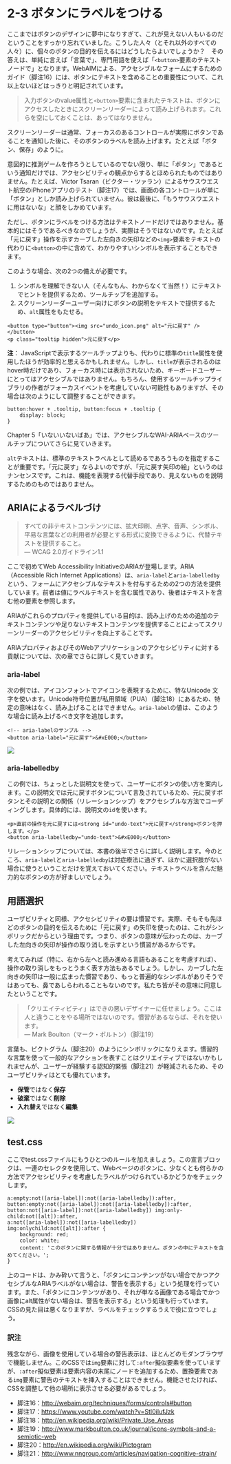 # 2-3 ボタンにラベルをつける

ここまではボタンのデザインに夢中になりすぎて、これが見えない人もいるのだということをすっかり忘れていました。こうした人々（とそれ以外のすべての人々）に、個々のボタンの目的を伝えるにはどうしたらよいでしょうか？　その答えは、単純に言えば「言葉で」、専門用語を使えば「`<button>`要素のテキストノードで」となります。WebAIMによる、アクセシブルなフォームにするためのガイド（脚注16）には、ボタンにテキストを含めることの重要性について、これ以上ないほどはっきりと明記されています。

>入力ボタンのvalue属性と`<button>`要素に含まれたテキストは、ボタンにアクセスしたときにスクリーンリーダーによって読み上げられます。これらを空にしておくことは、あってはなりません。

スクリーンリーダーは通常、フォーカスのあるコントロールが実際にボタンであることを通知した後に、そのボタンのラベルを読み上げます。たとえば「ボタン、保存」のように。

意図的に推測ゲームを作ろうとしているのでない限り、単に「ボタン」であるという通知だけでは、アクセシビリティの観点からするとほめられたものではありません。たとえば、Victor Tsaran（ビクター・ツァラン）によるサウスウエスト航空のiPhoneアプリのテスト（脚注17）では、画面の各コントロールが単に「ボタン」としか読み上げられていません。彼は最後に、「もうサウスウエストに用はないな」と顔をしかめています。

ただし、ボタンにラベルをつける方法はテキストノードだけではありません。基本的にはそうであるべきなのでしょうが、実際はそうではないのです。たとえば「元に戻す」操作を示すカーブした左向きの矢印などの`<img>`要素をテキストの代わりに`<button>`の中に含めて、わかりやすいシンボルを表示することもできます。

このような場合、次の2つの備えが必要です。

1. シンボルを理解できない人（そんなもん、わからなくて当然！）にテキストでヒントを提供するため、ツールチップを追加する。
2. スクリーンリーダーユーザー向けにボタンの説明をテキストで提供するため、`alt`属性をもたせる。

```
<button type="button"><img src="undo_icon.png" alt="元に戻す" /></button>
<p class="tooltip hidden">元に戻す</p>
```

**注**： JavaScriptで表示するツールチップよりも、代わりに標準の`title`属性を使用したほうが効率的と思えるかもしれません。しかし、`title`が表示されるのはhover時だけであり、フォーカス時には表示されないため、キーボードユーザーにとってはアクセシブルではありません。もちろん、使用するツールチップライブラリの作者がフォーカスイベントを考慮していない可能性もありますが、その場合は次のようにして調整することができます。

```
button:hover + .tooltip, button:focus + .tooltip {
	display: block;
}
```

Chapter 5「いないいないばあ」では、アクセシブルなWAI-ARIAベースのツールチップについてさらに見ていきます。

`alt`テキストは、標準のテキストラベルとして読めるであろうものを指定することが重要です。「元に戻す」ならよいのですが、「元に戻す矢印の絵」というのはナンセンスです。これは、機能を表現する代替手段であり、見えないものを説明するためのものではありません。

## ARIAによるラベルづけ

>すべての非テキストコンテンツには、拡大印刷、点字、音声、シンボル、平易な言葉などの利用者が必要とする形式に変換できるように、代替テキストを提供すること。<br>
― WCAG 2.0ガイドライン1.1

ここで初めてWeb Accessibility InitiativeのARIAが登場します。ARIA（Accessible Rich Internet Applications）は、`aria-label`と`aria-labelledby`という、フォームにアクセシブルなテキストを付与するための2つの方法を提供しています。前者は値にラベルテキストを含む属性であり、後者はテキストを含む他の要素を参照します。

ARIAがこれらのプロパティを提供している目的は、読み上げのための追加のテキストコンテンツや足りないテキストコンテンツを提供することによってスクリーンリーダーのアクセシビリティを向上することです。

ARIAプロパティおよびそのWebアプリケーションのアクセシビリティに対する貢献については、次の章でさらに詳しく見ていきます。

### aria-label

次の例では、アイコンフォントでアイコンを表現するために、特なUnicode
文字を使います。Unicode符号位置が私用領域（PUA）（脚注18）にあるため、特定の意味はなく、読み上げることはできません。`aria-label`の値は、このような場合に読み上げるべき文字を追加します。

```
<!-- aria-labelのサンプル -->
<button aria-label="元に戻す">&#xE000;</button>
```

![](2-3_01.png)

### aria-labelledby

この例では、ちょっとした説明文を使って、ユーザーにボタンの使い方を案内します。この説明文では元に戻すボタンについて言及されているため、元に戻すボタンとその説明との関係（リレーションシップ）をアクセシブルな方法でコーディングします。具体的には、説明文の`id`を使います。

```
<p>直前の操作を元に戻すには<strong id="undo-text">元に戻す</strong>ボタンを押します。</p>
<button aria-labelledby="undo-text">&#xE000;</button>
```

リレーションシップについては、本書の後半でさらに詳しく説明します。今のところ、`aria-label`と`aria-labelledby`は対症療法に過ぎず、ほかに選択肢がない場合に使うということだけを覚えておいてください。テキストラベルを含んだ魅力的なボタンの方が好ましいでしょう。

## 用語選択

ユーザビリティと同様、アクセシビリティの要は慣習です。実際、そもそも先ほどのボタンの目的を伝えるために「元に戻す」の矢印を使ったのは、これがシンボリックだからという理由です。つまり、ボタンの意味が伝わったのは、カーブした左向きの矢印が操作の取り消しを示すという慣習があるからです。

考えてみれば（特に、右から左へと読み進める言語もあることを考慮すれば）、操作の取り消しをもっとうまく表す方法もあるでしょう。しかし、カーブした左向きの矢印は一般に広まった慣習であり、もっと普遍的なシンボルがありそうではあっても、鼻であしらわれることもないのです。私たち皆がその意味に同意したということです。

>「クリエイティビティ」はできの悪いデザイナーに任せましょう。ここは人と違うことをやる場所ではないのです。慣習があるならば、それを使います。<br>
― Mark Boulton（マーク・ボルトン）（脚注19）

言葉も、ピクトグラム（脚注20）のようにシンボリックになりえます。慣習的な言葉を使って一般的なアクションを表すことはクリエイティブではないかもしれませんが、ユーザーが経験する認知的緊張（脚注21）が軽減されるため、そのユーザビリティはとても優れています。

- **保管**ではなく**保存**
- **破棄**ではなく**削除**
- **入れ替え**ではなく**編集**

![](2-3_02.png)

## test.css

ここでtest.cssファイルにもうひとつのルールを加えましょう。この宣言ブロックは、一連のセレクタを使用して、Webページのボタンに、少なくとも何らかの方法でアクセシビリティを考慮したラベルがつけられているかどうかをチェックします。

```
a:empty:not([aria-label]):not([aria-labelledby]):after,
button:empty:not([aria-label]):not([aria-labelledby]):after,
button:not([aria-label]):not([aria-labelledby]) img:only-child:not([alt]):after,
a:not([aria-label]):not([aria-labelledby]) img:onlychild:not([alt]):after {
	background: red;
	color: white;
	content: 'このボタンに関する情報が十分ではありません。ボタンの中にテキストを含めてください。';
}
```

上のコードは、かみ砕いて言うと、「ボタンにコンテンツがない場合でかつアクセシブルなARIAラベルがない場合は、警告を表示する」という処理を行っています。また、「ボタンにコンテンツがあり、それが単なる画像である場合でかつ画像にalt属性がない場合は、警告を表示する」という処理も行っています。CSSの見た目は悪くなりますが、ラベルをチェックするうえで役に立つでしょう。

### 訳注

残念ながら、画像を使用している場合の警告表示は、ほとんどのモダンブラウザで機能しません。このCSSでは`img`要素に対して`:after`擬似要素を使っていますが、`:after`擬似要素は要素内容の末尾にノードを追加するため、置換要素である`img`要素に警告のテキストを挿入することはできません。機能させたければ、CSSを調整して他の場所に表示させる必要があるでしょう。

- 脚注16：http://webaim.org/techniques/forms/controls#button
- 脚注17：https://www.youtube.com/watch?v=StI0iIufJzk
- 脚注18：http://en.wikipedia.org/wiki/Private_Use_Areas
- 脚注19：http://www.markboulton.co.uk/journal/icons-symbols-and-a-semiotic-web
- 脚注20：http://en.wikipedia.org/wiki/Pictogram
- 脚注21：http://www.nngroup.com/articles/navigation-cognitive-strain/
